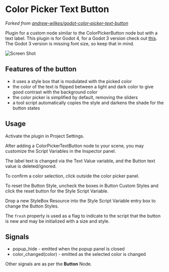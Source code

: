 # Color Picker Text Button
*Forked from [andrew-wilkes/godot-color-picker-text-button](https://github.com/andrew-wilkes/godot-color-picker-text-button)*


Plugin for a custom node similar to the ColorPickerButton node but with a text label.
This plugin is for Godot 4, for a Godot 3 version check out [this](https://github.com/andrew-wilkes/godot-color-picker-text-button).
The Godot 3 version is missing font size, so keep that in mind.

![Screen Shot](screenshot.png)

## Features of the button

* it uses a style box that is modulated with the picked color
* the color of the text is flipped between a light and dark color to give good contrast with the background color
* the color picker is simplified by default, removing the sliders
* a tool script automatically copies the style and darkens the shade for the button states

## Usage

Activate the plugin in Project Settings.

After adding a ColorPickerTextButton node to your scene, you may customize the Script Variables in the Inspector panel. 

The label text is changed via the Text Value variable, and the Button text value is deleted/ignored.

To confirm a color selection, click outside the color picker panel.

To reset the Button Style, uncheck the boxes in Button Custom Styles and click the reset button for the Style Script Variable.

Drop a new StyleBox Resource into the Style Script Variable entry box to change the Button Styles.

The `fresh` property is used as a flag to indicate to the script that the button is new and may be initialized with a size and style.

## Signals

* popup_hide - emitted when the popup panel is closed
* color_changed(color) - emitted as the selected color is changed

Other signals are as per the **Button** Node.
